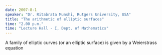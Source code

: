 ```yaml
---
date: 2007-8-1
speaker: "Dr. Ritabrata Munshi, Rutgers University, USA"
title: "The arithmetic of elliptic surfaces"
time: "2.00 p.m." 
time: "Lecture Hall - I, Dept. of Mathematics"
---
```

A family of elliptic curves (or an elliptic surface) is given by a Weierstrass equation
